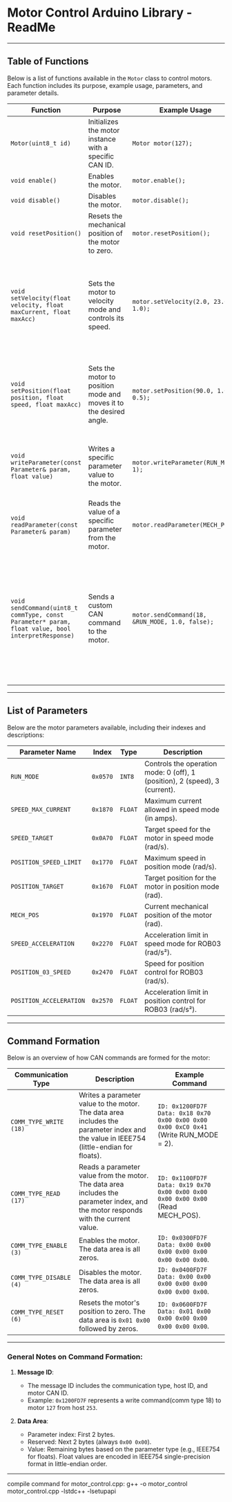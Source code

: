 # Motor Control Arduino Library - ReadMe

---

## **Table of Functions**

Below is a list of functions available in the `Motor` class to control motors. Each function includes its purpose, example usage, parameters, and parameter details.

| **Function**                | **Purpose**                                                                                  | **Example Usage**                              | **Parameters**                                                                                                         |
|-----------------------------|----------------------------------------------------------------------------------------------|------------------------------------------------|-----------------------------------------------------------------------------------------------------------------------|
| `Motor(uint8_t id)`         | Initializes the motor instance with a specific CAN ID.                                       | `Motor motor(127);`                            | **id (uint8_t)**: Motor CAN ID (compulsory).                                                                          |
| `void enable()`             | Enables the motor.                                                                           | `motor.enable();`                              | None                                                                                                                  |
| `void disable()`            | Disables the motor.                                                                          | `motor.disable();`                             | None                                                                                                                  |
| `void resetPosition()`      | Resets the mechanical position of the motor to zero.                                         | `motor.resetPosition();`                       | None                                                                                                                  |
| `void setVelocity(float velocity, float maxCurrent, float maxAcc)` | Sets the motor to velocity mode and controls its speed.                            | `motor.setVelocity(2.0, 23.0, 1.0);`           | **velocity (float)**: Target velocity (rad/s, compulsory).<br>**maxCurrent (float)**: Max current (A, optional).<br>**maxAcc (float)**: Max acceleration (rad/s², optional). |
| `void setPosition(float position, float speed, float maxAcc)`    | Sets the motor to position mode and moves it to the desired angle.                  | `motor.setPosition(90.0, 1.0, 0.5);`           | **position (float)**: Target position (rad, compulsory).<br>**speed (float)**: Max speed (rad/s, optional).<br>**maxAcc (float)**: Max acceleration (rad/s², optional). |
| `void writeParameter(const Parameter& param, float value)`      | Writes a specific parameter value to the motor.                                      | `motor.writeParameter(RUN_MODE, 1);`           | **param (Parameter)**: Target parameter (compulsory).<br>**value (float)**: Value to write (compulsory).              |
| `void readParameter(const Parameter& param)`                    | Reads the value of a specific parameter from the motor.                              | `motor.readParameter(MECH_POS);`               | **param (Parameter)**: Target parameter (compulsory).                                                                 |
| `void sendCommand(uint8_t commType, const Parameter* param, float value, bool interpretResponse)` | Sends a custom CAN command to the motor.                  | `motor.sendCommand(18, &RUN_MODE, 1.0, false);` | **commType (uint8_t)**: Communication type (compulsory).<br>**param (Parameter\*)**: Target parameter (optional).<br>**value (float)**: Parameter value (optional).<br>**interpretResponse (bool)**: Interpret response (optional). |

---

## **List of Parameters**

Below are the motor parameters available, including their indexes and descriptions:

| **Parameter Name**          | **Index** | **Type**  | **Description**                                                                          |
|-----------------------------|-----------|-----------|------------------------------------------------------------------------------------------|
| `RUN_MODE`                 | `0x0570`  | `INT8`    | Controls the operation mode: 0 (off), 1 (position), 2 (speed), 3 (current).              |
| `SPEED_MAX_CURRENT`        | `0x1870`  | `FLOAT`   | Maximum current allowed in speed mode (in amps).                                         |
| `SPEED_TARGET`             | `0x0A70`  | `FLOAT`   | Target speed for the motor in speed mode (rad/s).                                        |
| `POSITION_SPEED_LIMIT`     | `0x1770`  | `FLOAT`   | Maximum speed in position mode (rad/s).                                                 |
| `POSITION_TARGET`          | `0x1670`  | `FLOAT`   | Target position for the motor in position mode (rad).                                    |
| `MECH_POS`                 | `0x1970`  | `FLOAT`   | Current mechanical position of the motor (rad).                                          |
| `SPEED_ACCELERATION`       | `0x2270`  | `FLOAT`   | Acceleration limit in speed mode for ROB03 (rad/s²).                                     |
| `POSITION_03_SPEED`        | `0x2470`  | `FLOAT`   | Speed for position control for ROB03 (rad/s).                                            |
| `POSITION_ACCELERATION`    | `0x2570`  | `FLOAT`   | Acceleration limit in position control for ROB03 (rad/s²).                                |

---

## **Command Formation**

Below is an overview of how CAN commands are formed for the motor:

| **Communication Type**      | **Description**                                                                                                                                                                          | **Example Command**                                                                                  |
|-----------------------------|------------------------------------------------------------------------------------------------------------------------------------------------------------------------------------------|------------------------------------------------------------------------------------------------------|
| `COMM_TYPE_WRITE (18)`      | Writes a parameter value to the motor. The data area includes the parameter index and the value in IEEE754 (little-endian for floats).                                                   | `ID: 0x1200FD7F Data: 0x18 0x70 0x00 0x00 0x00 0x00 0xC0 0x41` (Write RUN_MODE = 2).                  |
| `COMM_TYPE_READ (17)`       | Reads a parameter value from the motor. The data area includes the parameter index, and the motor responds with the current value.                                                       | `ID: 0x1100FD7F Data: 0x19 0x70 0x00 0x00 0x00 0x00 0x00 0x00` (Read MECH_POS).                      |
| `COMM_TYPE_ENABLE (3)`      | Enables the motor. The data area is all zeros.                                                                                                                                           | `ID: 0x0300FD7F Data: 0x00 0x00 0x00 0x00 0x00 0x00 0x00 0x00`.                                      |
| `COMM_TYPE_DISABLE (4)`     | Disables the motor. The data area is all zeros.                                                                                                                                          | `ID: 0x0400FD7F Data: 0x00 0x00 0x00 0x00 0x00 0x00 0x00 0x00`.                                      |
| `COMM_TYPE_RESET (6)`       | Resets the motor's position to zero. The data area is `0x01 0x00` followed by zeros.                                                                                                     | `ID: 0x0600FD7F Data: 0x01 0x00 0x00 0x00 0x00 0x00 0x00 0x00`.                                      |

---

### **General Notes on Command Formation**:
1. **Message ID**:
   - The message ID includes the communication type, host ID, and motor CAN ID.
   - Example: `0x1200FD7F` represents a write command(comm type 18) to motor `127` from host `253`.

2. **Data Area**:
   - Parameter index: First 2 bytes.
   - Reserved: Next 2 bytes (always `0x00 0x00`).
   - Value: Remaining bytes based on the parameter type (e.g., IEEE754 for floats). Float values are encoded in IEEE754 single-precision format in little-endian order.
---

compile command for motor_control.cpp: g++ -o motor_control motor_control.cpp -lstdc++ -lsetupapi


